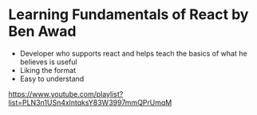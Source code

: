 # Learning Fundamentals of React by Ben Awad

- Developer who supports react and helps teach the basics of what he believes is useful
- Liking the format
- Easy to understand 

https://www.youtube.com/playlist?list=PLN3n1USn4xlntqksY83W3997mmQPrUmqM
